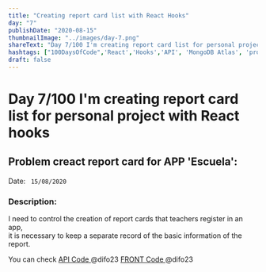 ```yaml
---
title: "Creating report card list with React Hooks"
day: "7"
publishDate: "2020-08-15"
thumbnailImage: "../images/day-7.png"
shareText: "Day 7/100 I'm creating report card list for personal project with React hooks"
hashtags: ["100DaysOfCode",'React','Hooks','API', 'MongoDB Atlas', 'problem', 'Escuela_app']
draft: false
---
```


# Day 7/100 I'm creating report card list for personal project with React hooks

## Problem creact report card for APP 'Escuela':

Date: ` 15/08/2020`

### Description:
I need to control the creation of report cards that teachers register in an app,  
it is necessary to keep a separate record of the basic information of the report.  


You can check  <a href="https://github.com/difo23/cemasapi" target="_blank"> API Code </a> @difo23 <a href= 'https://github.com/difo23/cemasfront'> FRONT Code </a> @difo23
